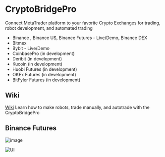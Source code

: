 # CryptoBridgePro
Connect MetaTrader platform to your favorite Crypto Exchanges for trading, robot development, and automated trading
- Binance , Binance US, Binance Futures - Live/Demo, Binance DEX
- Bitmex
- Bybit - Live/Demo
- CoinbasePro (in development)
- Deribit (in development)
- Kucoin (in development)
- Huobi Futures (in development)
- OKEx Futures (in development)
- BitFyler Futures (in development)

## Wiki 
[Wiki](https://github.com/fx4btc/MT5-Crypto-Bridge-Bitmex-Bybit-Binance/wiki)
Learn how to make robots, trade manually, and autotrade with the CryptoBridgePro 

## Binance Futures 
![image](https://i.gyazo.com/69c81384750e3e68864765df718fa86b.png)

![UI](https://charts.mql5.com/24/409/btcusdt-binance-m1-genesis-markets-ltd.png)
